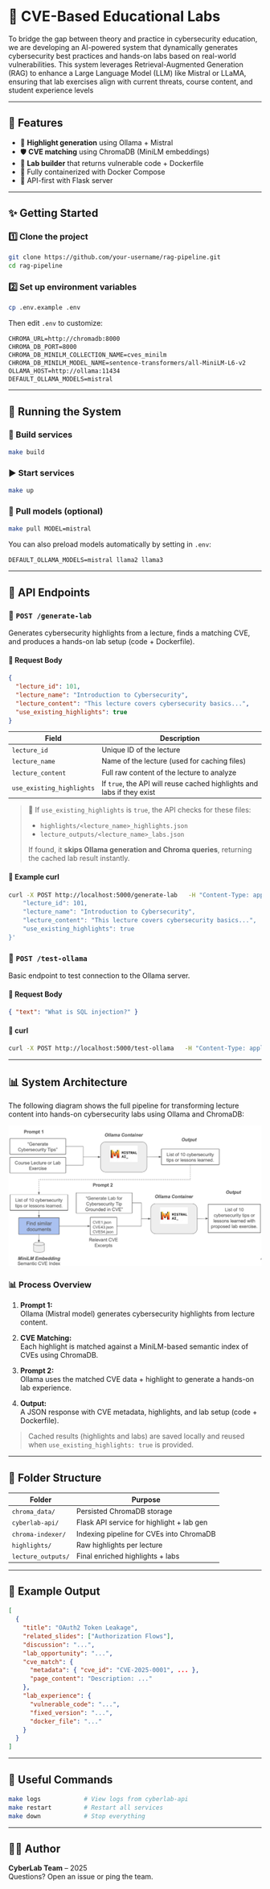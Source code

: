 # 📑 CVE-Based Educational Labs

To bridge the gap between theory and practice in cybersecurity education, we are developing an AI-powered system that dynamically generates cybersecurity best practices and hands-on labs based on real-world vulnerabilities. This system leverages Retrieval-Augmented Generation (RAG) to enhance a Large Language Model (LLM) like Mistral or LLaMA, ensuring that lab exercises align with current threats, course content, and student experience levels

---

## 💪 Features

- 🧠 **Highlight generation** using Ollama + Mistral
- 🛡️ **CVE matching** using ChromaDB (MiniLM embeddings)
- 🧪 **Lab builder** that returns vulnerable code + Dockerfile
- 📎 Fully containerized with Docker Compose
- 📝 API-first with Flask server

---

## ✨ Getting Started

### 1️⃣ Clone the project

```bash
git clone https://github.com/your-username/rag-pipeline.git
cd rag-pipeline
```

### 2️⃣ Set up environment variables

```bash
cp .env.example .env
```

Then edit `.env` to customize:

```env
CHROMA_URL=http://chromadb:8000
CHROMA_DB_PORT=8000
CHROMA_DB_MINILM_COLLECTION_NAME=cves_minilm
CHROMA_DB_MINILM_MODEL_NAME=sentence-transformers/all-MiniLM-L6-v2
OLLAMA_HOST=http://ollama:11434
DEFAULT_OLLAMA_MODELS=mistral
```

---

## 🐳 Running the System

### 🔨 Build services

```bash
make build
```

### ▶️ Start services

```bash
make up
```

### 🧠 Pull models (optional)

```bash
make pull MODEL=mistral
```

You can also preload models automatically by setting in `.env`:

```env
DEFAULT_OLLAMA_MODELS=mistral llama2 llama3
```

---

## 🔌 API Endpoints

### 🔹 `POST /generate-lab`

Generates cybersecurity highlights from a lecture, finds a matching CVE, and produces a hands-on lab setup (code + Dockerfile).

#### 🔸 Request Body

```json
{
  "lecture_id": 101,
  "lecture_name": "Introduction to Cybersecurity",
  "lecture_content": "This lecture covers cybersecurity basics...",
  "use_existing_highlights": true
}
```

| Field                   | Description                                                                 |
|-------------------------|-----------------------------------------------------------------------------|
| `lecture_id`            | Unique ID of the lecture                                                    |
| `lecture_name`          | Name of the lecture (used for caching files)                                |
| `lecture_content`       | Full raw content of the lecture to analyze                                  |
| `use_existing_highlights` | If `true`, the API will reuse cached highlights and labs if they exist     |

> 🧠 If `use_existing_highlights` is `true`, the API checks for these files:
> - `highlights/<lecture_name>_highlights.json`
> - `lecture_outputs/<lecture_name>_labs.json`
>
> If found, it **skips Ollama generation and Chroma queries**, returning the cached lab result instantly.

#### 🔸 Example curl

```bash
curl -X POST http://localhost:5000/generate-lab   -H "Content-Type: application/json"   -d '{
    "lecture_id": 101,
    "lecture_name": "Introduction to Cybersecurity",
    "lecture_content": "This lecture covers cybersecurity basics...",
    "use_existing_highlights": true
}'
```

### 🔹 `POST /test-ollama`

Basic endpoint to test connection to the Ollama server.

#### 🔸 Request Body

```json
{ "text": "What is SQL injection?" }
```

#### 🔸 curl

```bash
curl -X POST http://localhost:5000/test-ollama   -H "Content-Type: application/json"   -d '{"text": "What is SQL injection?"}'
```

---

## 📊 System Architecture

The following diagram shows the full pipeline for transforming lecture content into hands-on cybersecurity labs using Ollama and ChromaDB:

![Data Flow](./data_flow.png)

### 📊 Process Overview

1. **Prompt 1:**  
   Ollama (Mistral model) generates cybersecurity highlights from lecture content.

2. **CVE Matching:**  
   Each highlight is matched against a MiniLM-based semantic index of CVEs using ChromaDB.

3. **Prompt 2:**  
   Ollama uses the matched CVE data + highlight to generate a hands-on lab experience.

4. **Output:**  
   A JSON response with CVE metadata, highlights, and lab setup (code + Dockerfile).

> Cached results (highlights and labs) are saved locally and reused when `use_existing_highlights: true` is provided.

---

## 📂 Folder Structure

| Folder              | Purpose                                  |
|---------------------|------------------------------------------|
| `chroma_data/`      | Persisted ChromaDB storage               |
| `cyberlab-api/`     | Flask API service for highlight + lab gen |
| `chroma-indexer/`   | Indexing pipeline for CVEs into ChromaDB |
| `highlights/`       | Raw highlights per lecture               |
| `lecture_outputs/`  | Final enriched highlights + labs         |

---

## 🧪 Example Output

```json
[
  {
    "title": "OAuth2 Token Leakage",
    "related_slides": ["Authorization Flows"],
    "discussion": "...",
    "lab_opportunity": "...",
    "cve_match": {
      "metadata": { "cve_id": "CVE-2025-0001", ... },
      "page_content": "Description: ..."
    },
    "lab_experience": {
      "vulnerable_code": "...",
      "fixed_version": "...",
      "docker_file": "..."
    }
  }
]
```

---

## 🧹 Useful Commands

```bash
make logs            # View logs from cyberlab-api
make restart         # Restart all services
make down            # Stop everything
```

---

## 👨‍💼 Author

**CyberLab Team** – 2025  
Questions? Open an issue or ping the team.
